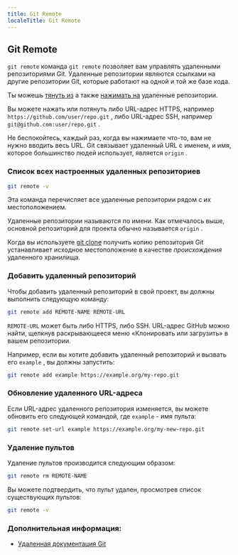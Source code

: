 ```yaml
---
title: Git Remote
localeTitle: Git Remote
---
```

## Git Remote

`git remote` команда `git remote` позволяет вам управлять удаленными репозиториями Git. Удаленные репозитории являются ссылками на другие репозитории Git, которые работают на одной и той же базе кода.

Ты можешь [тянуть из](https://guide.freecodecamp.org/git/git-pull/) а также [нажимать на](https://guide.freecodecamp.org/git/git-push/) удаленные репозитории.

Вы можете нажать или потянуть либо URL-адрес HTTPS, например `https://github.com/user/repo.git` , либо URL-адрес SSH, например `git@github.com:user/repo.git` .

Не беспокойтесь, каждый раз, когда вы нажимаете что-то, вам не нужно вводить весь URL. Git связывает удаленный URL с именем, и имя, которое большинство людей использует, является `origin` .

### Список всех настроенных удаленных репозиториев

```bash
git remote -v 
```

Эта команда перечисляет все удаленные репозитории рядом с их местоположением.

Удаленные репозитории называются по имени. Как отмечалось выше, основной репозиторий для проекта обычно называется `origin` .

Когда вы используете [git clone](https://guide.freecodecamp.org/git/git-clone/) получить копию репозитория Git устанавливает исходное местоположение в качестве _происхождения_ удаленного хранилища.

### Добавить удаленный репозиторий

Чтобы добавить удаленный репозиторий в свой проект, вы должны выполнить следующую команду:

```bash
git remote add REMOTE-NAME REMOTE-URL 
```

`REMOTE-URL` может быть либо HTTPS, либо SSH. URL-адрес GitHub можно найти, щелкнув раскрывающееся меню «Клонировать или загрузить» в вашем репозитории.

Например, если вы хотите добавить удаленный репозиторий и вызвать его `example` , вы должны запустить:

```bash
git remote add example https://example.org/my-repo.git 
```

### Обновление удаленного URL-адреса

Если URL-адрес удаленного репозитория изменяется, вы можете обновить его следующей командой, где `example` - имя пульта:

```bash
git remote set-url example https://example.org/my-new-repo.git 
```

### Удаление пультов

Удаление пультов производится следующим образом:

```bash
git remote rm REMOTE-NAME 
```

Вы можете подтвердить, что пульт удален, просмотрев список существующих пультов:

```bash
git remote -v 
```

### Дополнительная информация:

*   [Удаленная документация Git](https://git-scm.com/book/en/v2/Git-Basics-Working-with-Remotes)